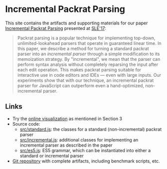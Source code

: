 # Incremental Packrat Parsing

This site contains the artifacts and supporting materials for our paper
[Incremental Packrat Parsing][paper] presented at [SLE'17][sle]:

> Packrat parsing is a popular technique for implementing top-down, unlimited-lookahead parsers that operate in guaranteed linear time. In this paper, we describe a method for turning a standard packrat parser into an _incremental parser_ through a simple modification to its memoization strategy. By "incremental", we mean that the parser can perform syntax analysis without completely reparsing the input after each edit operation. This makes packrat parsing suitable for interactive use in code editors and IDEs — even with large inputs. Our experiments show that with our technique, an incremental packrat parser for JavaScript can outperform even a hand-optimized, non-incremental parser.

## Links

- Try the [online visualization][online-viz] as mentioned in Section 3
- Source code:
  * [src/standard.js](https://github.com/ohmlang/sle17/blob/master/src/standard.js):
    the classes for a standard (non-incremental) packrat parser
  * [src/incremental.js](https://github.com/ohmlang/sle17/blob/master/src/incremental.js):
    additional classes for implementing an incremental parser as described in the paper
  * [src/es5.js](https://github.com/ohmlang/sle17/blob/master/src/es5.js):
    ES5 grammar, which can be instantiated into either a standard or incremental parser
- [Git repository](https://github.com/ohmlang/sle17) with complete artifacts, including benchmark scripts, etc.

[paper]: https://ohmlang.github.io/pubs/sle2017/incremental-packrat-parsing.pdf
[sle]: https://conf.researchr.org/track/sle-2017/sle-2017-papers
[online-viz]: https://incremental-packrat.github.io/sle/memo-viz.html
